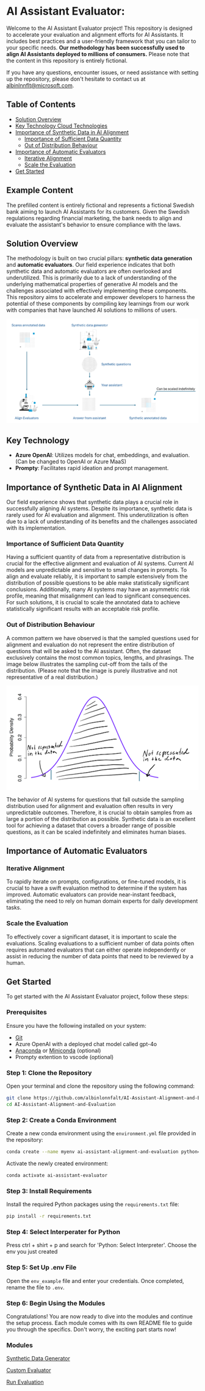 
# AI Assistant Evaluator:

Welcome to the AI Assistant Evaluator project! This repository is designed to accelerate your evaluation and alignment efforts for AI Assistants. It includes best practices and a user-friendly framework that you can tailor to your specific needs. **Our methodology has been successfully used to align AI Assistants deployed to millions of consumers.** Please note that the content in this repository is entirely fictional.

If you have any questions, encounter issues, or need assistance with setting up the repository, please don't hesitate to contact us at albinlnnflt@microsoft.com.

## Table of Contents

- [Solution Overview](#solution-overview)
- [Key Technology Cloud Technologies](#key-technology-cloud-technologies)
- [Importance of Synthetic Data in AI Alignment](#importance-of-synthetic-data-in-ai-alignment)
    - [Importance of Sufficient Data Quantity](#importance-of-sufficient-data-quantity)
    - [Out of Distribution Behaviour](#out-of-distribution-behaviour)
- [Importance of Automatic Evaluators](#importance-of-automatic-evaluators)
    - [Iterative Alignment](#iterative-alignment)
    - [Scale the Evaluation](#scale-the-evaluation)
- [Get Started](#get-started)

## Example Content

The prefilled content is entirely fictional and represents a fictional Swedish bank aiming to launch AI Assistants for its customers. Given the Swedish regulations regarding financial marketing, the bank needs to align and evaluate the assistant's behavior to ensure compliance with the laws.

## Solution Overview

The methodology is built on two crucial pillars: **synthetic data generation** and **automatic evaluators**. Our field experience indicates that both synthetic data and automatic evaluators are often overlooked and underutilized. This is primarily due to a lack of understanding of the underlying mathematical properties of generative AI models and the challenges associated with effectively implementing these components. This repository aims to accelerate and empower developers to harness the potential of these components by compiling key learnings from our work with companies that have launched AI solutions to millions of users.



![Architecture Diagram](media/img/solution_overview.png)

## Key Technology

- **Azure OpenAI**: Utilizes models for chat, embeddings, and evaluation. (Can be changed to OpenAI or Azure MaaS)
- **Prompty**: Facilitates rapid ideation and prompt management.

## Importance of Synthetic Data in AI Alignment

Our field experience shows that synthetic data plays a crucial role in successfully aligning AI systems. Despite its importance, synthetic data is rarely used for AI evaluation and alignment. This underutilization is often due to a lack of understanding of its benefits and the challenges associated with its implementation.

### Importance of Sufficient Data Quantity

Having a sufficient quantity of data from a representative distribution is crucial for the effective alignment and evaluation of AI systems. Current AI models are unpredictable and sensitive to small changes in prompts. To align and evaluate reliably, it is important to sample extensively from the distribution of possible questions to be able make statistically significant conclusions. Additionally, many AI systems may have an asymmetric risk profile, meaning that misalignment can lead to significant consequences. For such solutions, it is crucial to scale the annotated data to achieve statistically significant results with an acceptable risk profile.

### Out of Distribution Behaviour
A common pattern we have observed is that the sampled questions used for alignment and evaluation do not represent the entire distribution of questions that will be asked to the AI assistant. Often, the dataset exclusively contains the most common topics, lengths, and phrasings. The image below illustrates the sampling cut-off from the tails of the distribution. (Please note that the image is purely illustrative and not representative of a real distribution.)

![Architecture Diagram](media/img/sampling_from_distribution.png)

The behavior of AI systems for questions that fall outside the sampling distribution used for alignment and evaluation often results in very unpredictable outcomes. Therefore, it is crucial to obtain samples from as large a portion of the distribution as possible. Synthetic data is an excellent tool for achieving a dataset that covers a broader range of possible questions, as it can be scaled indefinitely and eliminates human biases.

## Importance of Automatic Evaluators

### Iterative Alignment 

To rapidly iterate on prompts, configurations, or fine-tuned models, it is crucial to have a swift evaluation method to determine if the system has improved. Automatic evaluators can provide near-instant feedback, eliminating the need to rely on human domain experts for daily development tasks. 

### Scale the Evaluation

To effectively cover a significant dataset, it is important to scale the evaluations. Scaling evaluations to a sufficient number of data points often requires automated evaluators that can either operate independently or assist in reducing the number of data points that need to be reviewed by a human.

## Get Started


To get started with the AI Assistant Evaluator project, follow these steps:

### Prerequisites

Ensure you have the following installed on your system:

- [Git](https://git-scm.com/)
- Azure OpenAI with a deployed chat model called gpt-4o   
- [Anaconda](https://www.anaconda.com/products/distribution) or [Miniconda](https://docs.conda.io/en/latest/miniconda.html) (optional)
- Prompty extention to vscode (optional)

### Step 1: Clone the Repository

Open your terminal and clone the repository using the following command:

```sh
git clone https://github.com/albinlonnfalt/AI-Assistant-Alignment-and-Evaluation.git
cd AI-Assistant-Alignment-and-Evaluation
```

### Step 2: Create a Conda Environment

Create a new conda environment using the `environment.yml` file provided in the repository:

```sh
conda create --name myenv ai-assistant-alignment-and-evaluation python=3.11
```

Activate the newly created environment:

```sh
conda activate ai-assistant-evaluator
```

### Step 3: Install Requirements

Install the required Python packages using the `requirements.txt` file:

```sh
pip install -r requirements.txt
```
### Step 4: Select Interperater for Python

Press ctrl + shirt + p and search for 'Python: Select Interpreter'. Choose the env you just created

### Step 5: Set Up .env File

Open the `env_example` file and enter your credentials. Once completed, rename the file to `.env`.

### Step 6: Begin Using the Modules

Congratulations! You are now ready to dive into the modules and continue the setup process. Each module comes with its own README file to guide you through the specifics. Don't worry, the exciting part starts now!

### Modules

[Synthetic Data Generator](synthetic_data_generator\README.md)

[Custom Evaluator](custom_evals\README.md)

[Run Evaluation](run_evals\README.md)
